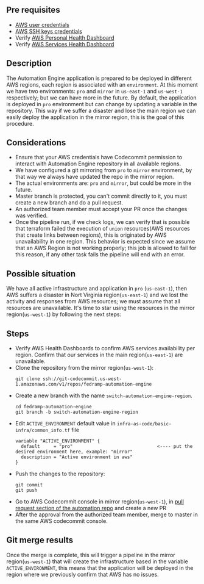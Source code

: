 ## Pre requisites
- [AWS user credentials](https://docs.aws.amazon.com/cli/latest/userguide/cli-configure-quickstart.html)
- [AWS SSH keys credentials](https://docs.aws.amazon.com/codecommit/latest/userguide/setting-up-ssh-unixes.html)
- Verify [AWS Personal Health Dashboard](https://phd.aws.amazon.com/)
- Verify [AWS Services Health Dashboard](https://health.aws.amazon.com/health/status)


## Description
The Automation Engine application is prepared to be deployed in different AWS regions, each region is associated with an `environment`.
At this moment we have two environments: `pro` and `mirror` in `us-east-1` and `us-west-1` respectively; but we can have more in the future.
By default, the application is deployed in `pro` environment but can change by updating a variable in the repository.
This way if we suffer a disaster and lose the main region we can easily deploy the application in the mirror region,
this is the goal of this procedure.


## Considerations
- Ensure that your AWS credentials have Codecommit permission to interact with Automation Engine repository in all available regions.
- We have configured a git mirroring from `pro` to `mirror` environment, by that way we always have updated the repo in the mirror region.
- The actual environments are: `pro` and `mirror`, but could be more in the future.
- Master branch is protected, you can't commit directly to it, you must create a new branch and do a pull request.
- An authorized team member must accept your PR once the changes was verified.
- Once the pipeline run, if we check logs, we can verify that is possible that terraform failed the execution of `union` resources(AWS resources
that create links between regions), this is originated by AWS unavailability in one region. This behavior is expected since we assume
that an AWS Region is not working properly; this job is allowed to fail for this reason, if any other task fails the pipeline will end with an error.

## Possible situation
We have all active infrastructure and application in `pro` (`us-east-1`), then AWS suffers a disaster in Nort Virginia region(`us-east-1`) and
we lost the activity and responses from AWS resources; we must assume that all resources are unavailable.
It's time to star using the resources in the mirror region(`us-west-1`) by following the next steps:

## Steps
- Verify AWS Health Dashboards to confirm AWS services availability per region. Confirm that our services in the main region(`us-east-1`) are unavailable.
- Clone the repository from the mirror region(`us-west-1`): 
  ```
  git clone ssh://git-codecommit.us-west-1.amazonaws.com/v1/repos/fedramp-automation-engine
  ```
- Create a new branch with the name `switch-automation-engine-region`.
  ```
  cd fedramp-automation-engine
  git branch -b switch-automation-engine-region
  ```
- Edit `ACTIVE_ENVIRONMENT` default value in `infra-as-code/basic-infra/common_info.tf` file 
  ```
  variable "ACTIVE_ENVIRONMENT" {
    default     = "pro"                               <---- put the desired environment here, example: "mirror"
    description = "Active environment in aws"
  }
  ```
- Push the changes to the repository:
  ```
  git commit
  git push
  ```
- Go to AWS Codecommit console in mirror region(`us-west-1`), in [pull request section of the automation repo](https://us-west-1.console.aws.amazon.com/codesuite/codecommit/repositories/fedramp-automation-engine/pull-requests?region=us-west-1&status=OPEN&) and create a new PR
- After the approval from the authorized team member, merge to master in the same AWS codecommit console.

## Git merge results
Once the merge is complete, this will trigger a pipeline in the mirror region(`us-west-1`) that will create the infrastructure based in the variable `ACTIVE_ENVIRONMENT`, 
this means that the application will be deployed in the region where we previously confirm that AWS has no issues.
